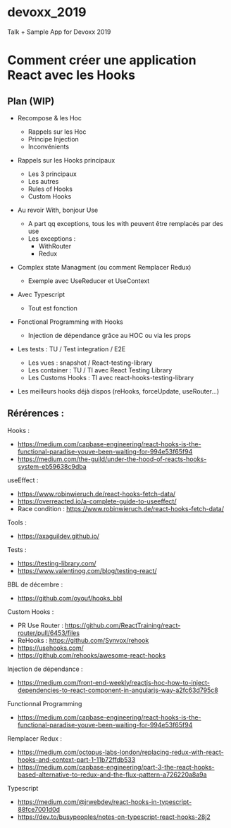 # devoxx_2019
Talk +  Sample App for Devoxx 2019

# Comment créer une application React avec les Hooks 

## Plan (WIP)

* Recompose & les Hoc 
    * Rappels sur les Hoc
    * Principe Injection
    * Inconvénients
* Rappels sur les Hooks principaux
    * Les 3 principaux
    * Les autres
    * Rules of Hooks
    * Custom Hooks
* Au revoir With, bonjour Use
    * A part qq exceptions, tous les with peuvent être remplacés par des use
    * Les exceptions :
        * WithRouter
        * Redux
* Complex state Managment (ou comment Remplacer Redux)
    * Exemple avec UseReducer et UseContext
* Avec Typescript
    * Tout est fonction 
* Fonctional Programming with Hooks
    * Injection de dépendance grâce au HOC ou via les props
* Les tests : TU / Test integration / E2E
    * Les vues : snapshot / React-testing-library
    * Les container : TU / TI avec React Testing Library
    * Les Customs Hooks : TI avec react-hooks-testing-library

* Les meilleurs hooks déjà dispos (reHooks, forceUpdate, useRouter...)

## Rérérences : 

Hooks : 
* https://medium.com/capbase-engineering/react-hooks-is-the-functional-paradise-youve-been-waiting-for-994e53f65f94
* https://medium.com/the-guild/under-the-hood-of-reacts-hooks-system-eb59638c9dba

useEffect : 
* https://www.robinwieruch.de/react-hooks-fetch-data/
* https://overreacted.io/a-complete-guide-to-useeffect/
* Race condition : https://www.robinwieruch.de/react-hooks-fetch-data/

Tools : 
* https://axaguildev.github.io/

Tests : 
* https://testing-library.com/
* https://www.valentinog.com/blog/testing-react/

BBL de décembre :
* https://github.com/oyouf/hooks_bbl

Custom Hooks :
* PR Use Router : https://github.com/ReactTraining/react-router/pull/6453/files
* ReHooks : https://github.com/Synvox/rehook
* https://usehooks.com/
* https://github.com/rehooks/awesome-react-hooks

Injection de dépendance : 
* https://medium.com/front-end-weekly/reactjs-hoc-how-to-inject-dependencies-to-react-component-in-angularjs-way-a2fc63d795c8

Functionnal Programming
* https://medium.com/capbase-engineering/react-hooks-is-the-functional-paradise-youve-been-waiting-for-994e53f65f94

Remplacer Redux : 
* https://medium.com/octopus-labs-london/replacing-redux-with-react-hooks-and-context-part-1-11b72ffdb533
* https://medium.com/capbase-engineering/part-3-the-react-hooks-based-alternative-to-redux-and-the-flux-pattern-a726220a8a9a

Typescript
* https://medium.com/@jrwebdev/react-hooks-in-typescript-88fce7001d0d
* https://dev.to/busypeoples/notes-on-typescript-react-hooks-28j2